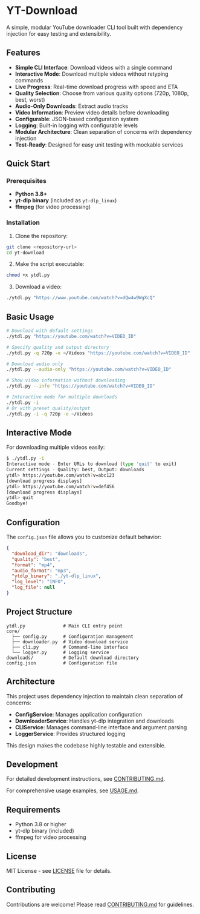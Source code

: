 # YT-Download

A simple, modular YouTube downloader CLI tool built with dependency injection for easy testing and extensibility.

## Features

- **Simple CLI Interface**: Download videos with a single command
- **Interactive Mode**: Download multiple videos without retyping commands
- **Live Progress**: Real-time download progress with speed and ETA
- **Quality Selection**: Choose from various quality options (720p, 1080p, best, worst)
- **Audio-Only Downloads**: Extract audio tracks
- **Video Information**: Preview video details before downloading
- **Configurable**: JSON-based configuration system
- **Logging**: Built-in logging with configurable levels
- **Modular Architecture**: Clean separation of concerns with dependency injection
- **Test-Ready**: Designed for easy unit testing with mockable services

## Quick Start

### Prerequisites

- **Python 3.8+**
- **yt-dlp binary** (included as `yt-dlp_linux`)
- **ffmpeg** (for video processing)

### Installation

1. Clone the repository:
```bash
git clone <repository-url>
cd yt-download
```

2. Make the script executable:
```bash
chmod +x ytdl.py
```

3. Download a video:
```bash
./ytdl.py "https://www.youtube.com/watch?v=dQw4w9WgXcQ"
```

## Basic Usage

```bash
# Download with default settings
./ytdl.py "https://youtube.com/watch?v=VIDEO_ID"

# Specify quality and output directory
./ytdl.py -q 720p -o ~/Videos "https://youtube.com/watch?v=VIDEO_ID"

# Download audio only
./ytdl.py --audio-only "https://youtube.com/watch?v=VIDEO_ID"

# Show video information without downloading
./ytdl.py --info "https://youtube.com/watch?v=VIDEO_ID"

# Interactive mode for multiple downloads
./ytdl.py -i
# Or with preset quality/output
./ytdl.py -i -q 720p -o ~/Videos
```

## Interactive Mode

For downloading multiple videos easily:

```bash
$ ./ytdl.py -i
Interactive mode - Enter URLs to download (type 'quit' to exit)
Current settings - Quality: best, Output: downloads
ytdl> https://youtube.com/watch?v=abc123
[download progress displays]
ytdl> https://youtube.com/watch?v=def456
[download progress displays]
ytdl> quit
Goodbye!
```

## Configuration

The `config.json` file allows you to customize default behavior:

```json
{
  "download_dir": "downloads",
  "quality": "best",
  "format": "mp4",
  "audio_format": "mp3",
  "ytdlp_binary": "./yt-dlp_linux",
  "log_level": "INFO",
  "log_file": null
}
```

## Project Structure

```
ytdl.py              # Main CLI entry point
core/
  ├── config.py      # Configuration management
  ├── downloader.py  # Video download service
  ├── cli.py         # Command-line interface
  └── logger.py      # Logging service
downloads/           # Default download directory
config.json          # Configuration file
```

## Architecture

This project uses dependency injection to maintain clean separation of concerns:

- **ConfigService**: Manages application configuration
- **DownloaderService**: Handles yt-dlp integration and downloads
- **CLIService**: Manages command-line interface and argument parsing
- **LoggerService**: Provides structured logging

This design makes the codebase highly testable and extensible.

## Development

For detailed development instructions, see [CONTRIBUTING.md](CONTRIBUTING.md).

For comprehensive usage examples, see [USAGE.md](USAGE.md).

## Requirements

- Python 3.8 or higher
- yt-dlp binary (included)
- ffmpeg for video processing

## License

MIT License - see [LICENSE](LICENSE) file for details.

## Contributing

Contributions are welcome! Please read [CONTRIBUTING.md](CONTRIBUTING.md) for guidelines.